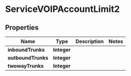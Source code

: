 

# ServiceVOIPAccountLimit2

## Properties

Name | Type | Description | Notes
------------ | ------------- | ------------- | -------------
**inboundTrunks** | **Integer** |  | 
**outboundTrunks** | **Integer** |  | 
**twowayTrunks** | **Integer** |  | 




